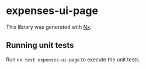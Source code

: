 # expenses-ui-page

This library was generated with [Nx](https://nx.dev).

## Running unit tests

Run `nx test expenses-ui-page` to execute the unit tests.
